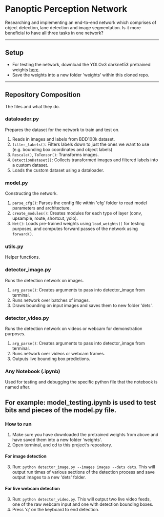# Panoptic Perception Network

Researching and implementing an end-to-end network which comprises of object detection, lane detection and image segmentation. Is it more beneficial to have all three tasks in one network?

---
## Setup
* For testing the network, download the YOLOv3 darknet53 pretrained weights [here](https://pjreddie.com/media/files/yolov3.weights).
* Save the weights into a new folder 'weights' within this cloned repo.
---
## Repository Composition

The files and what they do.

### dataloader.py
Prepares the dataset for the network to train and test on.

1. Reads in images and labels from BDD100k dataset.
2. ```filter_labels()```: Filters labels down to just the ones we want to use (e.g. bounding box coordinates and object labels)
3. ```Rescale()```, ```ToTensor()```: Transforms images.
4. ```DetectionDataset()```: Collects transformed images and filtered labels into a custom dataset.
5. Loads the custom dataset using a dataloader.

### model.py
Constructing the network.

1. ```parse_cfg()```: Parses the config file within 'cfg' folder to read model parameters and architecture.
2. ```create_modules()```: Creates modules for each type of layer (conv, upsample, route, shortcut, yolo).
3. ```Net()```: Loads pre-trained weights using ```load_weights()``` for testing purposes, and computes forward passes of the network using ```forward()```.

### utils.py
Helper functions.

### detector_image.py
Runs the detection network on images.

1. ```arg_parse()```: Creates arguments to pass into detector_image from terminal.
2. Runs network over batches of images.
3. Draws bounding on input images and saves them to new folder 'dets'.

### detector_video.py
Runs the detection network on videos or webcam for demonstration purposes.

1. ```arg_parse()```: Creates arguments to pass into detector_image from terminal.
2. Runs network over videos or webcam frames.
3. Outputs live bounding box predictions.

### Any Notebook (.ipynb)
Used for testing and debugging the specific python file that the notebook is named after. 

For example: model_testing.ipynb is used to test bits and pieces of the model.py file.
---
### How to run
1. Make sure you have downloaded the pretrained weights from above and have saved them into a new folder 'weights'.
2. Open terminal, and cd to this project's repository.

#### For image detection
3. Run: ```python detector_image.py --images images --dets dets```. This will output run times of various sections of the detection process and save output images to a new 'dets' folder.

#### For live webcam detection
3. Run: ```python detector_video.py```. This will output two live video feeds, one of the raw webcam input and one with detection bounding boxes.
4. Press 'q' on the keyboard to end detection.



